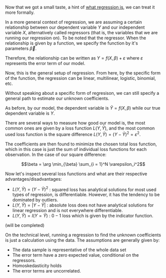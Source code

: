 Now that we got a small taste, a hint of [what regression is](26.06.24.html), we can treat it more formally.

In a more general context of regression, we are assuming a certain relationship between our dependent variable $Y$ and our independent variable $X$, alternatively called regressors (that is, the variables that we are running our regression on). To be noted that the regressor. When the relationship is given by a function, we specify the function by it's parameters $\vec{\beta}$.

Therefore, the relationship can be written as $Y = f(X, \beta) + \varepsilon$ where $\varepsilon$ represents the error term of our model.

Now, this is the general setup of regression. From here, by the specific form of the function, the regression can be linear, multilinear, logistic, binomial, etc.

Without speaking about a specific form of regresison, we can still specify a general path to estimate our unknown coefficients.

As before, by our model, the dependent variable is $\tilde{Y} = f(X, \beta)$ while our true dependent variable is $Y$.

There are several ways to measure how good our model is, the most common ones are given by a loss function $L(Y, \tilde{Y})$, and the most common used loss function is the square difference $L(Y, \tilde{Y}) = \left( Y - \tilde{Y} \right)^2 = \varepsilon^2$.

The coefficients are then found to minimize the chosen total loss function, which in this case is just the sum of individual loss functions for each observation. In the case of our square difference:

$$\beta = \arg \min_{\beta} \sum_{i = 1}^N \varepsilon_i^2$$

Now let's inspect several loss functions and what are their respective advantages/disadvantages:

-   $L(Y, \tilde{Y}) = (Y - \tilde{Y})^2$ : squared loss has analytical solutions for most used types of regression, is differentiable. However, it has the tendency to be dominated by outliers. 
-   $L(Y, \tilde{Y}) = |Y - \tilde{Y}|$ : absolute loss does not have analytical solutions for linear regression and is not everywhere differentiable.
-   $L(Y, \tilde{Y}) = I(Y = \tilde{Y})$ : $0-1$ loss which is given by the indicator function.


(will be completed)

On the technical level, running a regression to find the unknown coefficients is just a calculation using the data. The assumptions are generally given by:

-   The data sample is representative of the whole data set
-   The error term have a zero expected value, conditional on the regressors. 
-   Homoskedasticity holds
-   The error terms are uncorrelated.


